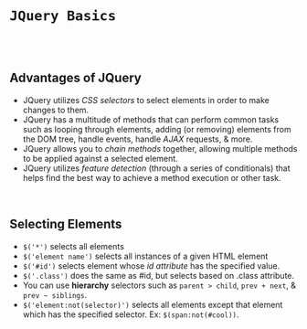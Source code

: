 # `JQuery Basics`

<br><br>

## Advantages of JQuery

* JQuery utilizes *CSS selectors* to select elements in order to make changes to them.
* JQuery has a multitude of methods that can perform common tasks such as looping through elements, adding (or removing) elements from the DOM tree, handle events, handle *AJAX* requests, & more.
* JQuery allows you to *chain methods* together, allowing multiple methods to be applied against a selected element.
* JQuery utilizes *feature detection* (through a series of conditionals) that helps find the best way to achieve a method execution or other task.

<br>

## Selecting Elements

* `$('*')` selects all elements
* `$('element name')` selects all instances of a given HTML element
* `$('#id')` selects element whose *id attribute* has the specified value.
* `$('.class')` does the same as #id, but selects based on .class attribute.
* You can use **hierarchy** selectors such as `parent > child`, `prev + next`, & `prev ~ siblings`.
* `$('element:not(selector)')` selects all elements except that element which has the specified selector. Ex: `$(span:not(#cool))`.